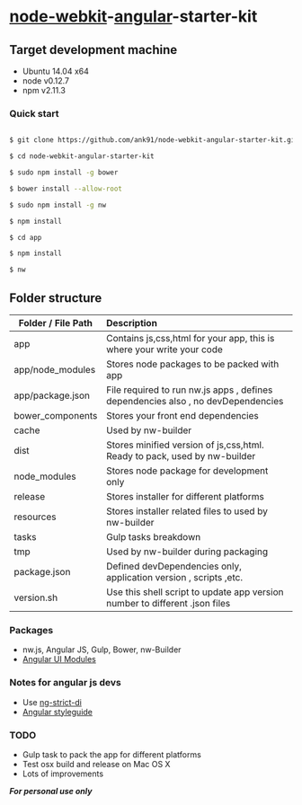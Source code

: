 # [node-webkit](http://nwjs.io/)-[angular](https://angularjs.org/)-starter-kit


## Target development machine
* Ubuntu 14.04 x64
* node v0.12.7
* npm v2.11.3


### Quick start

```bash

$ git clone https://github.com/ank91/node-webkit-angular-starter-kit.git

$ cd node-webkit-angular-starter-kit

$ sudo npm install -g bower

$ bower install --allow-root

$ sudo npm install -g nw

$ npm install

$ cd app

$ npm install

$ nw

```

## Folder structure
| Folder / File Path                | Description                          |
| ----------------------------- | :------------------------------------|
| app                           | Contains js,css,html for your app, this is where your write your code                        |
| app/node_modules              | Stores node packages to be packed with app                      |
| app/package.json              | File required to run nw.js apps , defines dependencies also , no devDependencies                        |
| bower_components              | Stores your front end dependencies                            |
| cache                         | Used by nw-builder                             |   
| dist                          | Stores minified version of js,css,html. Ready to pack, used by nw-builder                             |   
| node_modules                  | Stores node package for development only                             |   
| release                       | Stores installer for different platforms                             |   
| resources                     | Stores installer related files to used by nw-builder                             |   
| tasks                         | Gulp tasks breakdown                         |   
| tmp                           | Used by nw-builder during packaging                            |   
| package.json                  | Defined devDependencies only, application version , scripts ,etc.                            |   
| version.sh                    | Use this shell script to update app version number to different .json files                             |   


### Packages
* nw.js, Angular JS, Gulp, Bower, nw-Builder
* [Angular UI Modules](https://angular-ui.github.io/)


### Notes for angular js devs
* Use [ng-strict-di](https://docs.angularjs.org/api/ng/directive/ngApp)
* [Angular styleguide](https://github.com/johnpapa/angular-styleguide) 

### TODO
* Gulp task to pack the app for different platforms
* Test osx build and release on Mac OS X
* Lots of improvements


***For personal use only***
